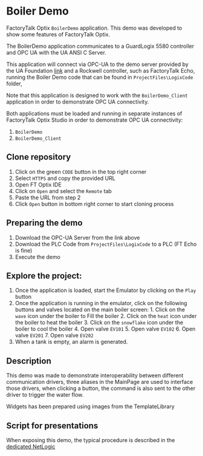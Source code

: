 # Boiler Demo

FactoryTalk Optix `BoilerDemo` application. This demo was developed to show some features of FactoryTalk Optix.  

The BoilerDemo application communicates to a GuardLogix 5580 controller and OPC UA with the UA ANSI C Server.

This application will connect via OPC-UA to the demo server provided by the UA Foundation [link](https://www.unified-automation.com/downloads/opc-ua-servers.html) and a Rockwell controller, such as FactoryTalk Echo, running the Boiler Demo code that can be found in `ProjectFiles\LogixCode` folder,

Note that this application is designed to work with the `BoilerDemo_Client` application in order to demonstrate OPC UA connectivity.  

Both applications must be loaded and running in separate instances of FactoryTalk Optix Studio in order to demonstrate OPC UA connectivity:

1. `BoilerDemo` 
2. `BoilerDemo_Client` 

## Clone repository

1. Click on the green `CODE` button in the top right corner
2. Select `HTTPS` and copy the provided URL
3. Open FT Optix IDE
4. Click on `Open` and select the `Remote` tab
5. Paste the URL from step 2
6. Click `Open` button in bottom right corner to start cloning process

## Preparing the demo

1. Download the OPC-UA Server from the link above
2. Download the PLC Code from `ProjectFiles\LogixCode` to a PLC (FT Echo is fine)
3. Execute the demo

## Explore the project:

1. Once the application is loaded, start the Emulator by clicking on the `Play` button
2. Once the application is running in the emulator, click on the following buttons and valves located on the main boiler screen:
               1. Click on the `wave` icon under the boiler to Fill the boiler
               2. Click on the `heat` icon under the boiler to heat the boiler
               3. Click on the `snowflake` icon under the boiler to cool the boiler
               4. Open valve `EV101`
               5. Open valve `EV102`
               6. Open valve `EV201`
               7. Open valve `EV202`
3. When a tank is empty, an alarm is generated.


## Description

This demo was made to demonstrate interoperability between different communication drivers, three aliases in the MainPage are used to interface those drivers, when clicking a button, the command is also sent to the other driver to trigger the water flow.

Widgets has been prepared using images from the TemplateLibrary

## Script for presentations

When exposing this demo, the typical procedure is described in the [dedicated NetLogic](./ProjectFiles/NetSolution/DemonstrationScript.cs)
